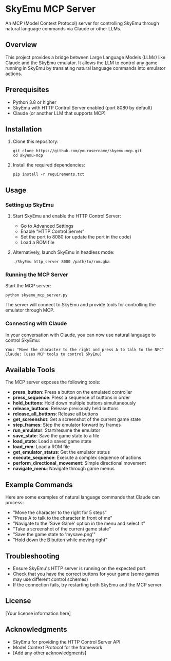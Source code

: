 # SkyEmu MCP Server

An MCP (Model Context Protocol) server for controlling SkyEmu through natural language commands via Claude or other LLMs.

## Overview

This project provides a bridge between Large Language Models (LLMs) like Claude and the SkyEmu emulator. It allows the LLM to control any game running in SkyEmu by translating natural language commands into emulator actions.

## Prerequisites

- Python 3.8 or higher
- SkyEmu with HTTP Control Server enabled (port 8080 by default)
- Claude (or another LLM that supports MCP)

## Installation

1. Clone this repository:
   ```
   git clone https://github.com/yourusername/skyemu-mcp.git
   cd skyemu-mcp
   ```

2. Install the required dependencies:
   ```
   pip install -r requirements.txt
   ```

## Usage

### Setting up SkyEmu

1. Start SkyEmu and enable the HTTP Control Server:
   - Go to Advanced Settings
   - Enable "HTTP Control Server"
   - Set the port to 8080 (or update the port in the code)
   - Load a ROM file

2. Alternatively, launch SkyEmu in headless mode:
   ```
   ./SkyEmu http_server 8080 /path/to/rom.gba
   ```

### Running the MCP Server

Start the MCP server:

```
python skyemu_mcp_server.py
```

The server will connect to SkyEmu and provide tools for controlling the emulator through MCP.

### Connecting with Claude

In your conversation with Claude, you can now use natural language to control SkyEmu:

```
You: "Move the character to the right and press A to talk to the NPC"
Claude: [uses MCP tools to control SkyEmu]
```

## Available Tools

The MCP server exposes the following tools:

- **press_button**: Press a button on the emulated controller
- **press_sequence**: Press a sequence of buttons in order
- **hold_buttons**: Hold down multiple buttons simultaneously
- **release_buttons**: Release previously held buttons
- **release_all_buttons**: Release all buttons
- **get_screenshot**: Get a screenshot of the current game state
- **step_frames**: Step the emulator forward by frames
- **run_emulator**: Start/resume the emulator
- **save_state**: Save the game state to a file
- **load_state**: Load a saved game state
- **load_rom**: Load a ROM file
- **get_emulator_status**: Get the emulator status
- **execute_sequence**: Execute a complex sequence of actions
- **perform_directional_movement**: Simple directional movement
- **navigate_menu**: Navigate through game menus

## Example Commands

Here are some examples of natural language commands that Claude can process:

- "Move the character to the right for 5 steps"
- "Press A to talk to the character in front of me"
- "Navigate to the 'Save Game' option in the menu and select it"
- "Take a screenshot of the current game state"
- "Save the game state to 'mysave.png'"
- "Hold down the B button while moving right"

## Troubleshooting

- Ensure SkyEmu's HTTP server is running on the expected port
- Check that you have the correct buttons for your game (some games may use different control schemes)
- If the connection fails, try restarting both SkyEmu and the MCP server

## License

[Your license information here]

## Acknowledgments

- SkyEmu for providing the HTTP Control Server API
- Model Context Protocol for the framework
- [Add any other acknowledgments]
